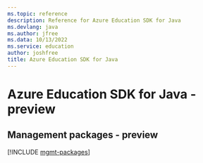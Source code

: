 ```yaml
---
ms.topic: reference
description: Reference for Azure Education SDK for Java
ms.devlang: java
ms.author: jfree
ms.data: 10/13/2022
ms.service: education
author: joshfree
title: Azure Education SDK for Java
---
```

# Azure Education SDK for Java - preview

## Management packages - preview
[!INCLUDE [mgmt-packages](education-mgmt-index.md)]